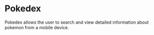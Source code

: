 # Pokedex
Pokedex allows the user to search and view detailed information about pokemon from a mobile device.
